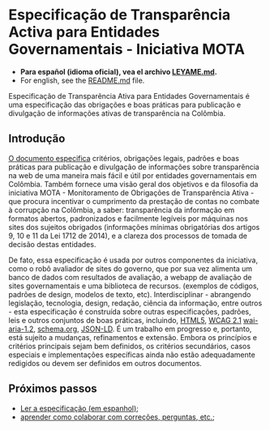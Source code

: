 # Especificação de Transparência Activa para Entidades Governamentais - Iniciativa MOTA

- **Para español (idioma oficial), vea el archivo [LEYAME.md](LEYAME.md).**
- For english, see the [README.md](README.md) file.

Especificação de Transparência Ativa para Entidades Governamentais é uma especificação das obrigações e boas práticas para publicação e divulgação de informações ativas de transparência na Colômbia.

## Introdução
[O documento especifica](mota-active-transparency-specification.md) critérios, obrigações legais, padrões e boas práticas para publicação e divulgação de informações sobre transparência na web de uma maneira mais fácil e útil por entidades governamentais em Colômbia. Também fornece uma visão geral dos objetivos e da filosofia da iniciativa MOTA - Monitoramento de Obrigações de Transparência Ativa - que procura incentivar o cumprimento da prestação de contas no combate à corrupção na Colômbia, a saber: transparência da informação em formatos abertos, padronizados e facilmente legíveis por máquinas nos sites dos sujeitos obrigados (informações mínimas obrigatórias dos artigos 9, 10 e 11 da Lei 1712 de 2014), e a clareza dos processos de tomada de decisão destas entidades.

De fato, essa especificação é usada por outros componentes da iniciativa, como o robô avaliador de sites do governo, que por sua vez alimenta um banco de dados com resultados de avaliação, a webapp de avaliação de sites governamentais e uma biblioteca de recursos. (exemplos de códigos, padrões de design, modelos de texto, etc). Interdisciplinar - abrangendo legislação, tecnologia, design, redação, ciência da informação, entre outros - esta especificação é construída sobre outras especificações, padrões, leis e outros conjuntos de boas práticas, incluindo, [HTML5](https://w3c.github.io/html/), [WCAG 2.1](https://w3c.github.io/wcag/21/guidelines/) [wai-aria-1.2](https://w3c.github.io/aria/), [schema.org](https://schema.org), [JSON-LD](https://en.wikipedia.org/wiki/JSON-LD). É um trabalho em progresso e, portanto, está sujeito a mudanças, refinamentos e extensão. Embora os princípios e critérios principais sejam bem definidos, os critérios secundários, casos especiais e implementações específicas ainda não estão adequadamente redigidos ou devem ser definidos em outros documentos.

## Próximos passos

- [Ler a especificação (em espanhol)](mota-active-transparency-specification.md);
- [aprender como colaborar com correções, perguntas, etc.](CONTRIBUINDO.md);
